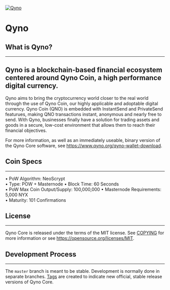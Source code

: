 
[![Qyno](https://www.qyno.org/custom/img/social_image.png)](https://qyno.org/)

# Qyno

## What is Qyno?
----------------
Qyno is a blockchain-based financial ecosystem centered around Qyno Coin, a high performance digital currency.
----------------

Qyno aims to bring the cryptocurrency world closer to the real world through the use of Qyno Coin, our highly applicable and adoptable digital currency. Qyno Coin (QNO) is embedded with InstantSend and PrivateSend featurues, making QNO transactions instant, anonymous and nearly free to send. With Qyno, businesses finally have a solution for trading assets and goods in a secure, low-cost environment that allows them to reach their financial objectives.


For more information, as well as an immediately useable, binary version of
the Qyno Core software, see https://www.qyno.org/qyno-wallet-download.

## Coin Specs
----------------

• PoW Algorithm: NeoScrypt  
• Type: POW + Masternode
• Block Time: 60 Seconds  
• PoW Max Coin Output/Supply: 100,000,000 
• Masternode Requirements: 5,000 NYX  
• Maturity: 101 Confirmations 

## License
-------

Qyno Core is released under the terms of the MIT license. See [COPYING](COPYING) for more
information or see https://opensource.org/licenses/MIT.

## Development Process
-------------------

The `master` branch is meant to be stable. Development is normally done in separate branches.
[Tags](https://github.com/qyno/qynocoin/tags) are created to indicate new official,
stable release versions of Qyno Core.




